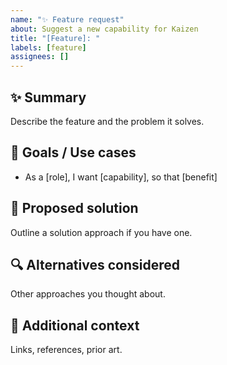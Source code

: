 ```yaml
---
name: "✨ Feature request"
about: Suggest a new capability for Kaizen
title: "[Feature]: "
labels: [feature]
assignees: []
---
```


## ✨ Summary

Describe the feature and the problem it solves.

## 🎯 Goals / Use cases

- As a [role], I want [capability], so that [benefit]

## 🧩 Proposed solution

Outline a solution approach if you have one.

## 🔍 Alternatives considered

Other approaches you thought about.

## 📎 Additional context

Links, references, prior art.
